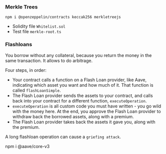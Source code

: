 ### Merkle Trees

`npm i @openzeppelin/contracts keccak256 merkletreejs`

- Solidity file `Whitelist.sol`
- Test file `merkle-root.ts`

### Flashloans

You borrow without any collateral, because you return the money in the same transaction.
It allows to do arbitrage.

Four steps, in order:

- Your contract calls a function on a Flash Loan provider, like Aave, indicating which asset you want and how much of it. That function is called `flashLoanSimple`.
- The Flash Loan provider sends the assets to your contract, and calls back into your contract for a different function, `executeOperation`.
- `executeOperation` is all custom code you must have written - you go wild with the money here. At the end, you approve the Flash Loan provider to withdraw back the borrowed assets, along with a premium.
- The Flash Loan provider takes back the assets it gave you, along with the premium.
 
A long flashloan operation can cause a `griefing attack`.

npm i @aave/core-v3
